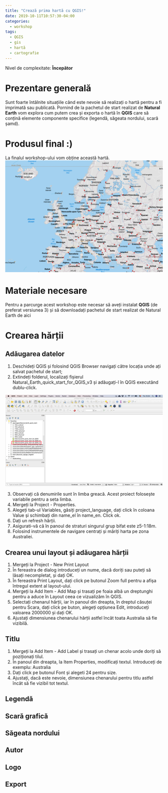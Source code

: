 ```yaml
---
title: "Crează prima hartă cu QGIS!"
date: 2019-10-11T10:57:30-04:00
categories:
  - workshop
tags:
  - QGIS
  - gis
  - hartă
  - cartografie
---
```

Nivel de complexitate: **Începător**

# Prezentare generală
Sunt foarte întâlnite situațiile când este nevoie să realizați o hartă pentru a fi imprimată sau publicată. Pornind de la pachetul de start realizat de **Natural Earth** vom explora cum putem crea și exporta o hartă în **QGIS** care să conțină elemente componente specifice (legendă, săgeata nordului, scară șamd).

# Produsul final :)
La finalul workshop-ului vom obține această hartă.
![Demo](https://github.com/iungurianu/gis/blob/master/assets/images/prima-harta-cu-qgis/demo.png)

# Materiale necesare
Pentru a parcurge acest workshop este necesar să aveți instalat **QGIS** (de preferat versiunea 3) și să downloadați pachetul de start realizat de Natural Earth de aici

# Crearea hărții
## Adăugarea datelor
1. Deschideți QGIS și folosind QGIS Browser navigați către locația unde ați salvat pachetul de start;
2. Extindeți folderul, localizați fișierul Natural_Earth_quick_start_for_QGIS_v3 și adăugați-l în QGIS executând dublu-click.

![Demo](https://github.com/iungurianu/gis/blob/master/assets/images/prima-harta-cu-qgis/add_project.png)

3. Observați că denumirile sunt în limba greacă. Acest proiect folosește variabile pentru a seta limba.
4. Mergeți la Project - Properties.
5. Alegeți tab-ul Variables, găsiți project_language, dați click în coloana Value și schimbați din name_el în name_en. Click ok.
6. Dați un refresh hărții.
7. Asigurati-vă că în panoul de straturi singurul grup bifat este  z5-1:18m.
7. Folosind instrumentele de navigare centrați și măriți harta pe zona Australiei.

## Crearea unui layout și adăugarea hărții
1. Mergeți la Project - New Print Layout
2. În fereastra de dialog introduceți un nume, dacă doriți sau puteți să lăsați necompletat, și dați OK.
3. În fereastra Print Layout, dați click pe butonul Zoom full pentru a afișa întregul extent al layout-ului.
4. Mergeți la Add Item - Add Map și trasați pe foaia albă un dreptunghi pentru a aduce în Layout ceea ce vizualizăm în QGIS.
5. Selectați chenarul hărții, iar în panoul din dreapta, în dreptul căsuței pentru Scara, dați click pe buton, alegeți opțiunea Edit, introduceți valoarea 2000000 și dați OK.
6. Ajustați dimensiunea chenarului hărții astfel încât toata Australia să fie vizibilă.

## Titlu
1. Mergeți la Add Item - Add Label și trasați un chenar acolo unde doriți să poziționați tilul.
2. În panoul din dreapta, la Item Properties, modificați textul. Introduceți de exemplu: Australia
3. Dați click pe butonul Font și alegeti 24 pentru size.
4. Ajustați, dacă este nevoie, dimensiunea chenarului pentru titlu astfel încât să fie vizibil tot textul.
## Legendă
## Scară grafică
## Săgeata nordului
## Autor
## Logo
## Export
